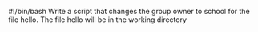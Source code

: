 #!/bin/bash
Write a script that changes the group owner to school for the file hello. The file hello will be in the working directory
